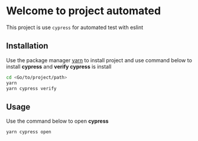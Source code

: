 # Welcome to project automated

This project is use ```cypress``` for automated test with eslint

## Installation

Use the package manager [yarn](https://yarnpkg.com/en/docs/install#mac-stable) to install project and use command below to install **cypress** and **verify cypress** is install

```bash
cd <Go/to/project/path>
yarn
yarn cypress verify
```

## Usage

Use the command below to open **cypress**

```bash
yarn cypress open
```